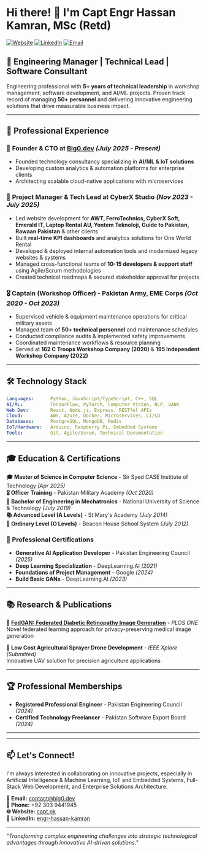 # Hi there! 👋 I'm Capt Engr Hassan Kamran, MSc (Retd)

[![Website](https://img.shields.io/badge/Website-capt.pk-blue?style=flat-square&logo=google-chrome)](https://capt.pk)
[![LinkedIn](https://img.shields.io/badge/LinkedIn-engr--hassan--kamran-0077B5?style=flat-square&logo=linkedin)](https://linkedin.com/in/engr-hassan-kamran)
[![Email](https://img.shields.io/badge/Email-contact@big0.dev-D14836?style=flat-square&logo=gmail)](mailto:contact@big0.dev)

## 🚀 Engineering Manager | Technical Lead | Software Consultant

Engineering professional with **5+ years of technical leadership** in workshop management, software development, and AI/ML projects. Proven track record of managing **50+ personnel** and delivering innovative engineering solutions that drive measurable business impact.

---

## 💼 Professional Experience

### 🎯 **Founder & CTO** at [Big0.dev](https://big0.dev) *(July 2025 - Present)*
- Founded technology consultancy specializing in **AI/ML & IoT solutions**
- Developing custom analytics & automation platforms for enterprise clients
- Architecting scalable cloud-native applications with microservices

### 🏢 **Project Manager & Tech Lead** at CyberX Studio *(Nov 2023 - July 2025)*
- Led website development for **AWT, FerroTechnics, CyberX Soft, Emerald IT, Laptop Rental AU, Yontem Teknoloji, Guide to Pakistan, Rawaan Pakistan** & other clients
- Built **real-time KPI dashboards** and analytics solutions for One World Rental
- Developed & deployed internal automation tools and modernized legacy websites & systems
- Managed cross-functional teams of **10-15 developers & support staff** using Agile/Scrum methodologies
- Created technical roadmaps & secured stakeholder approval for projects

### 🎖️ **Captain (Workshop Officer)** - Pakistan Army, EME Corps *(Oct 2020 - Oct 2023)*
- Supervised vehicle & equipment maintenance operations for critical military assets
- Managed team of **50+ technical personnel** and maintenance schedules
- Conducted compliance audits & implemented safety improvements
- Coordinated maintenance workflows & resource planning
- Served at **162 C Troops Workshop Company (2020)** & **195 Independent Workshop Company (2022)**

---

## 🛠️ Technology Stack

```yaml
Languages:      Python, JavaScript/TypeScript, C++, SQL
AI/ML:          TensorFlow, PyTorch, Computer Vision, NLP, GANs
Web Dev:        React, Node.js, Express, RESTful APIs
Cloud:          AWS, Azure, Docker, Microservices, CI/CD
Databases:      PostgreSQL, MongoDB, Redis
IoT/Hardware:   Arduino, Raspberry Pi, Embedded Systems
Tools:          Git, Agile/Scrum, Technical Documentation
```

---

## 🎓 Education & Certifications

**🎓 Master of Science in Computer Science** - Sir Syed CASE Institute of Technology *(Apr 2025)*  
**🎖️ Officer Training** - Pakistan Military Academy *(Oct 2020)*  
**🔧 Bachelor of Engineering in Mechatronics** - National University of Science & Technology *(July 2019)*  
**📚 Advanced Level (A Levels)** - St Mary's Academy *(July 2014)*  
**📖 Ordinary Level (O Levels)** - Beacon House School System *(July 2012)*

### 📜 Professional Certifications
- **Generative AI Application Developer** - Pakistan Engineering Council *(2025)*
- **Deep Learning Specialization** - DeepLearning.AI *(2021)*
- **Foundations of Project Management** - Google *(2024)*
- **Build Basic GANs** - DeepLearning.AI *(2023)*

---

## 📚 Research & Publications

**📖 [FedGAN: Federated Diabetic Retinopathy Image Generation](https://journals.plos.org/plosone/)** - *PLOS ONE*  
Novel federated learning approach for privacy-preserving medical image generation

**🚁 Low Cost Agricultural Sprayer Drone Development** - *IEEE Xplore (Submitted)*  
Innovative UAV solution for precision agriculture applications

---

## 🏆 Professional Memberships

- **Registered Professional Engineer** - Pakistan Engineering Council *(2024)*
- **Certified Technology Freelancer** - Pakistan Software Export Board *(2024)*

---

---

## 📫 Let's Connect!

I'm always interested in collaborating on innovative projects, especially in Artificial Intelligence & Machine Learning, IoT and Embedded Systems, Full-Stack Web Development, and Enterprise Solutions Architecture.

**📧 Email:** [contact@big0.dev](mailto:contact@big0.dev)  
**📱 Phone:** +92 303 9441945  
**🌐 Website:** [capt.pk](https://capt.pk)  
**💼 LinkedIn:** [engr-hassan-kamran](https://linkedin.com/in/engr-hassan-kamran)

---

*"Transforming complex engineering challenges into strategic technological advantages through innovative AI-driven solutions."*
